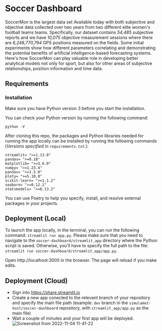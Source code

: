 # Soccer Dashboard

SoccerMon is the largest data set
Available today with both subjective and objective data collected over two years from two different elite women's football teams
teams. Specifically, our dataset contains *54,485* subjective reports and we have *10,075* objective measurement sessions
where there are *6,248,770,794* GPS positions measured on the fields. Some initial experiments show how different parameters
correlating and demonstrating the potential benefits of artificial intelligence-based forecasting systems. Here's how SoccerMon can play
valuable role in developing better analytical models not only for sport, but also for other areas of subjective relationships, position
information and time data.

## Requirements

### Installation

Make sure you have Python version 3 before you start the installation. 

You can check your Python version by running the following command:
```
python -V
```
After cloning this repo, the packages and Python libraries needed for running the app locally can be installed by running the following commands (*Versions specified in `requirements.txt`.*):
```
streamlit= ">=1.13.0"
pandas= ">=0.18"
matplotlib= ">=3.6.0"
numpy= ">=1.23.4"
pandas= ">=1.5.0"
ploty= ">=5.10.0"
scikit-learn= ">=1.1.2"
seaborn= ">=0.12.1"
statsmodels= ">=0.13.2"
```
You can use Poetry to help you specify, install, and resolve external packages in your projects. 

## Deployment (Local)

To launch the app locally, in the terminal, you can run the following command: `streamlit run app.py`. Please make sure that you need to navigate to the `soccer-dashboard/streamlit_app` directory where the Python script is saved. Otherwise, you’ll have to specify the full path to the file: `streamlit run soccer-dashboard/streamlit_app/app.py`.

Open http://localhost:3000 in the browser. The page will reload if you make edits.


## Deployment (Cloud)

- Sign into https://share.streamlit.io
- Create a new app conected to the relevant branch of your repository and specify the main file path (example: `dev` branch in the `simulamet-host/soccer-dashboard` repository, with `streamlit_app/app.py` as the main file)
- Wait a couple of minutes and your first app will be deployed.
![Screenshot from 2022-11-04 11-41-22](https://user-images.githubusercontent.com/84230658/199953952-bb704a85-ce38-42aa-87a1-c4217c34db3b.png)

